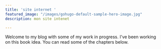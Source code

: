 ```yaml
---
title: 'site internet '
featured_image: "/images/gohugo-default-sample-hero-image.jpg"
description: mon site intenet

---
```

Welcome to my blog with some of my work in progress. I've been working on this book idea. You can read some of the chapters below.